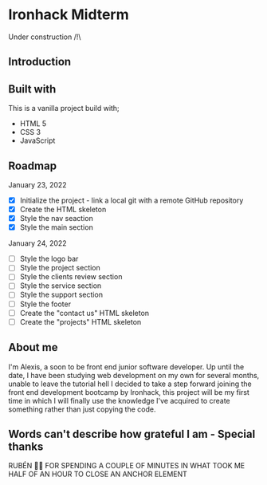 # Ironhack Midterm

Under construction /!\


## Introduction


## Built with

This is a vanilla project build with;
- HTML 5
- CSS 3
- JavaScript 

## Roadmap

January 23, 2022

- [x] Initialize the project - link a local git with a remote GitHub repository
- [x] Create the HTML skeleton
- [x] Style the nav seaction
- [x] Style the main section

January 24, 2022
- [ ] Style the logo bar
- [ ] Style the project section
- [ ] Style the clients review section
- [ ] Style the service section
- [ ] Style the support section
- [ ] Style the footer
- [ ] Create the "contact us" HTML skeleton
- [ ] Create the "projects" HTML skeleton

## About me

I'm Alexis, a soon to be front end junior software developer.
Up until the date, I have been studying web development on my own for several months, unable to leave the tutorial hell I decided to take a step forward joining the front end development bootcamp by Ironhack, this project will be my first time in which I will finally use the knowledge I've acquired to create something rather than just copying the code. 


## Words can't describe how grateful I am - Special thanks
 RUBÉN 🫶🏻 FOR SPENDING A COUPLE OF MINUTES IN WHAT TOOK ME HALF OF AN HOUR TO CLOSE AN ANCHOR ELEMENT
